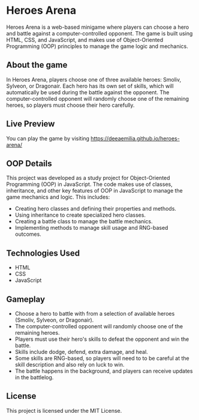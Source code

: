 # Heroes Arena

<p> Heroes Arena is a web-based minigame where players can choose a hero and battle against a computer-controlled opponent. The game is built using HTML, CSS, and JavaScript, and makes use of Object-Oriented Programming (OOP) principles to manage the game logic and mechanics. </p>

## About the game

<p> In Heroes Arena, players choose one of three available heroes: Smoliv, Sylveon, or Dragonair. Each hero has its own set of skills, which will automatically be used during the battle against the opponent. The computer-controlled opponent will randomly choose one of the remaining heroes, so players must choose their hero carefully. </p>

## Live Preview
You can play the game by visiting https://deeaemilia.github.io/heroes-arena/

## OOP Details
This project was developed as a study project for Object-Oriented Programming (OOP) in JavaScript. The code makes use of classes, inheritance, and other key features of OOP in JavaScript to manage the game mechanics and logic. This includes:

<ul>
  <li> Creating hero classes and defining their properties and methods. </li>
  <li> Using inheritance to create specialized hero classes. </li>
  <li> Creating a battle class to manage the battle mechanics. </li>
  <li> Implementing methods to manage skill usage and RNG-based outcomes. </li>
</ul>

## Technologies Used
<ul>
  <li> HTML </li>
  <li> CSS </li>
  <li> JavaScript </li>
</ul>

## Gameplay
<ul>
<li> Choose a hero to battle with from a selection of available heroes (Smoliv, Sylveon, or Dragonair). </li>
<li> The computer-controlled opponent will randomly choose one of the remaining heroes. </li>
<li> Players must use their hero's skills to defeat the opponent and win the battle. </li>
<li> Skills include dodge, defend, extra damage, and heal. </li>
<li> Some skills are RNG-based, so players will need to to be careful at the skill description and also rely on luck to win. </li>
<li> The battle happens in the background, and players can receive updates in the battlelog. </li>
</ul>

## License
This project is licensed under the MIT License. 



